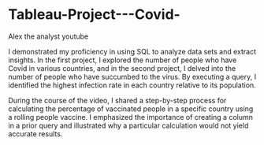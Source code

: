 # Tableau-Project---Covid-
Alex the analyst youtube

I demonstrated my proficiency in using SQL to analyze data sets and extract insights. In the first project, I explored the number of people who have Covid in various countries, and in the second project, I delved into the number of people who have succumbed to the virus. By executing a query, I identified the highest infection rate in each country relative to its population.

During the course of the video, I shared a step-by-step process for calculating the percentage of vaccinated people in a specific country using a rolling people vaccine. I emphasized the importance of creating a column in a prior query and illustrated why a particular calculation would not yield accurate results.

